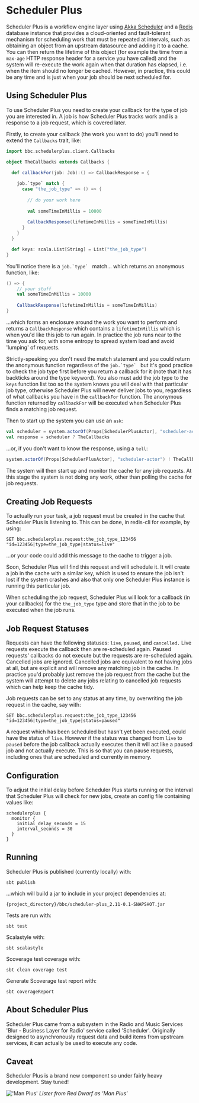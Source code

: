 # Scheduler Plus

Scheduler Plus is a workflow engine layer using 
[Akka Scheduler](http://doc.akka.io/docs/akka/snapshot/java/scheduler.html) 
and a [Redis](http://redis.io/) database instance that provides a 
cloud-oriented and fault-tolerant mechanism for scheduling work that 
must be repeated at intervals, such as obtaining an object from an 
upstream datasource and adding it to a cache. You can then return the 
lifetime of this object (for example the time from a `max-age` HTTP 
response header for a service you have called) and the system will 
re-execute the work again when that duration has elapsed, i.e. when the 
item should no longer be cached. However, in practice, this could be any 
time and is just when your job should be next scheduled for.

## Using Scheduler Plus

To use Scheduler Plus you need to create your callback for the type of
job you are interested in. A job is how Scheduler Plus tracks work and 
is a response to a job request, which is covered later.
 
Firstly, to create your callback (the work you want to do) you'll need 
to extend the `Callbacks` trait, like:

```scala
import bbc.schedulerplus.client.Callbacks

object TheCallbacks extends Callbacks {
  
  def callbackFor(job: Job):() => CallbackResponse = {

    job.`type` match {
      case "the_job_type" => () => {
        
        // do your work here
        
        val someTimeInMillis = 10000
        
        CallbackResponse(lifetimeInMillis = someTimeInMillis)
      }
    }
  }

  def keys: scala.List[String] = List("the_job_type")
}
```

You'll notice there is a ``job.`type` `` match... which returns an 
anonymous function, like:

```scala
() => {
    // your stuff
    val someTimeInMillis = 10000
    
    CallbackResponse(lifetimeInMillis = someTimeInMillis)
}
```

...which forms an enclosure around the work you want to perform and 
returns a `CallbackResponse` which contains a `lifetimeInMillis` which
is when you'd like this job to run again. In practice the job runs near
to the time you ask for, with some entropy to spread system load and
avoid 'lumping' of requests.

Strictly-speaking you don't need the match statement and you could 
return the anonymous function regardless of the ``job.`type` `` but 
it's good practice to check the job type first before you return a 
callback for it (note that it has backticks around the type keyword). 
You also must add the job type to the `keys` function list too so the 
system knows you will deal with that particular job type, otherwise 
Scheduler Plus will never deliver jobs to you, regardless of what 
callbacks you have in the `callbackFor` function. The anonymous function 
returned by `callbackFor` will be executed when Scheduler Plus finds a 
matching job request.

Then to start up the system you can use an `ask`:


```scala
val scheduler = system.actorOf(Props[SchedulerPlusActor], "scheduler-actor")
val response = scheduler ? TheCallbacks
```

...or, if you don't want to know the response, using a `tell`:

```scala
system.actorOf(Props[SchedulerPlusActor], "scheduler-actor") ! TheCallbacks
```

The system will then start up and monitor the cache for any job requests. 
At this stage the system is not doing any work, other than polling the 
cache for job requests.

## Creating Job Requests

To actually run your task, a job request must be created in the cache 
that Scheduler Plus is listening to. This can be done, in redis-cli for 
example, by using:

```
SET bbc.schedulerplus.request:the_job_type_123456 "id=123456|type=the_job_type|status=live"
```

...or your code could add this message to the cache to trigger a job.

Soon, Scheduler Plus will find this request and will schedule it. 
It will create a job in the cache with a similar key, which is used to 
ensure the job isn't lost if the system crashes and also that only one 
Scheduler Plus instance is running this particular job. 

When scheduling the job request, Scheduler Plus will look for a callback 
(in your callbacks) for the `the_job_type` type and store that in the 
job to be executed when the job runs.

## Job Request Statuses

Requests can have the following statuses: `live`, `paused`, and 
`cancelled.` Live requests execute the callback then are re-scheduled 
again. Paused requests' callbacks do not execute but the requests are 
re-scheduled again. Cancelled jobs are ignored. Cancelled jobs are 
equivalent to not having jobs at all, but are explicit and will remove 
any matching job in the cache. In practice you'd probably just remove 
the job request from the cache but the system will attempt to delete any 
jobs relating to cancelled job requests which can help keep the cache 
tidy.

Job requests can be set to any status at any time, by overwriting the 
job request in the cache, say with:

```
SET bbc.schedulerplus.request:the_job_type_123456 "id=123456|type=the_job_type|status=paused"
```

A request which has been scheduled but hasn't yet been executed, could
have the status of `live`. However if the status was changed from `live` 
to `paused` before the job callback actually executes then it will act 
like a paused job and not actually execute. This is so that you can 
pause requests, including ones that are scheduled and currently in 
memory.

## Configuration

To adjust the initial delay before Scheduler Plus starts running or the 
interval that Scheduler Plus will check for new jobs, create an config 
file containing values like:
 
 ```
 schedulerplus {
   monitor {
     initial_delay_seconds = 15
     interval_seconds = 30
   }
 }
 ```

## Running

Scheduler Plus is published (currently locally) with:

```
sbt publish
```

...which will build a jar to include in your project dependencies at:
 
```
{project_directory}/bbc/scheduler-plus_2.11-0.1-SNAPSHOT.jar
```

Tests are run with:

```
sbt test
```

Scalastyle with:

```
sbt scalastyle
```

Scoverage test coverage with:

```
sbt clean coverage test
```

Generate Scoverage test report with:

```
sbt coverageReport
```

## About Scheduler Plus

Scheduler Plus came from a subsystem in the Radio and Music Services 
'Blur - Business Layer for Radio' service called 'Scheduler'. Originally 
designed to asynchronously request data and build items from upstream 
services, it can actually be used to execute any code.

## Caveat

Scheduler Plus is a brand new component so under fairly heavy 
development. Stay tuned!

![&#039;Man Plus&#039;](http://i.imgur.com/IrJFFJ4.jpg)
_Lister from Red Dwarf as 'Man Plus'_